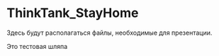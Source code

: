 # ThinkTank_StayHome
Здесь будут располагаться файлы, необходимые для презентации.

Это тестовая шляпа